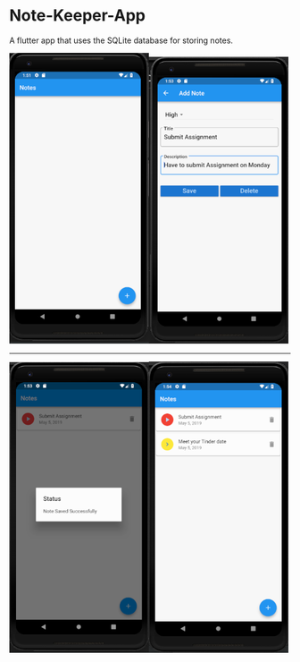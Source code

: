 # Note-Keeper-App
A flutter app that uses the SQLite database for storing notes.

<img src="./screenshots/screen1.png" width="250"/><img src="./screenshots/screen2.png" width="250"/>
<hr>
<img src="./screenshots/screen3.png" width="250"/><img src="./screenshots/screen4.png" width="250"/>